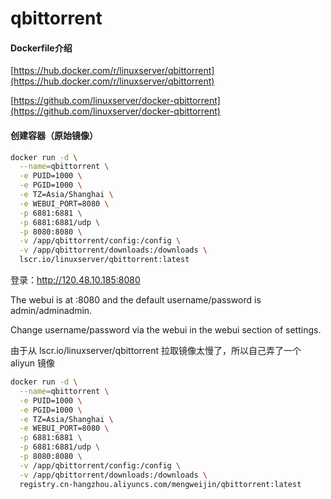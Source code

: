 # qbittorrent

#### Dockerfile介绍

[https://hub.docker.com/r/linuxserver/qbittorrent](https://hub.docker.com/r/linuxserver/qbittorrent)

[https://github.com/linuxserver/docker-qbittorrent](https://github.com/linuxserver/docker-qbittorrent)
  
#### 创建容器（原始镜像）
```bash
docker run -d \
  --name=qbittorrent \
  -e PUID=1000 \
  -e PGID=1000 \
  -e TZ=Asia/Shanghai \
  -e WEBUI_PORT=8080 \
  -p 6881:6881 \
  -p 6881:6881/udp \
  -p 8080:8080 \
  -v /app/qbittorrent/config:/config \
  -v /app/qbittorrent/downloads:/downloads \
  lscr.io/linuxserver/qbittorrent:latest

```
登录：http://120.48.10.185:8080

The webui is at <your-ip>:8080 and the default username/password is admin/adminadmin.

Change username/password via the webui in the webui section of settings.

由于从 lscr.io/linuxserver/qbittorrent 拉取镜像太慢了，所以自己弄了一个 aliyun 镜像
```bash
docker run -d \
  --name=qbittorrent \
  -e PUID=1000 \
  -e PGID=1000 \
  -e TZ=Asia/Shanghai \
  -e WEBUI_PORT=8080 \
  -p 6881:6881 \
  -p 6881:6881/udp \
  -p 8080:8080 \
  -v /app/qbittorrent/config:/config \
  -v /app/qbittorrent/downloads:/downloads \
  registry.cn-hangzhou.aliyuncs.com/mengweijin/qbittorrent:latest
```
